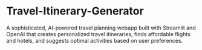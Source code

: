 # Travel-Itinerary-Generator
A sophisticated, AI-powered travel planning webapp built with Streamlit and OpenAI that creates personalized travel itineraries, finds affordable flights and hotels, and suggests optimal activities based on user preferences.
